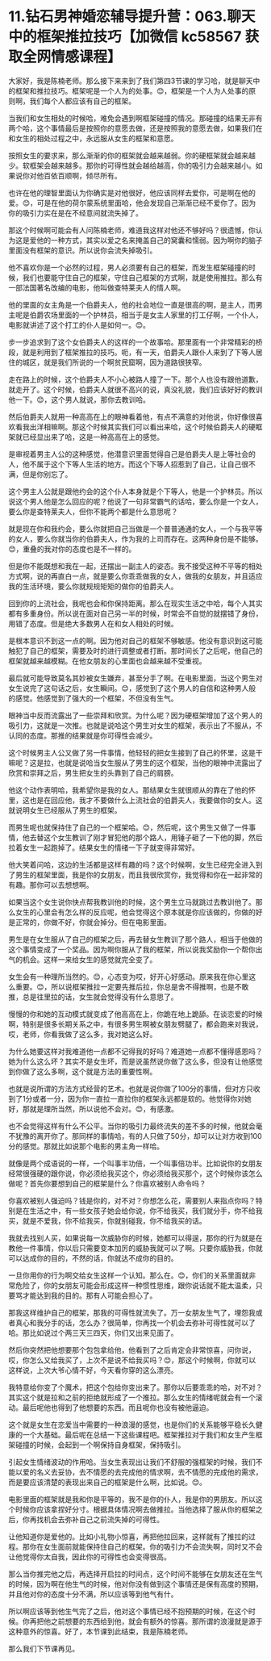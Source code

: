 # 11.钻石男神婚恋辅导提升营：063.聊天中的框架推拉技巧【加微信 kc58567 获取全网情感课程】

大家好，我是陈楠老师。那么接下来来到了我们第四3节课的学习哈，就是聊天中的框架和推拉技巧。框架呢是一个人为的处事。😊，框架是一个人为人处事的原则啊，我们每个人都应该有自己的框架。

当我们和女生相处的时候哈，难免会遇到啊框架碰撞的情况。那碰撞的结果无非有两个哈，这个事情最后是按照你的意愿去做，还是按照我的意愿去做，如果我们在和女生的相处过程之中，永远服从女生的框架和意愿。

按照女生的要求来，那么渐渐的你的框架就会越来越弱。你的硬框架就会越来越少。软框架会越来越多。那你的可得性就会越给越高，你的吸引力会越来越小。如果说你对他百依百顺啊，倾尽所有。

也许在他的理智里面认为你确实是对他很好，他应该同样去爱你，可是啊在他的爱。😊，可是在他的荷尔蒙系统里面哈，他会发现自己渐渐已经不爱你了。因为你的吸引力实在是在不经意间就流失掉了。

那这个时候啊可能会有人问陈楠老师，难道我这样对他还不够好吗？很遗憾，你认为这是爱他的一种方式，其实以爱之名来掩盖自己的窝囊和懦弱。因为啊你的脑子里面没有框架的意识。所以说你会流失掉吸引。

他不喜欢你是一个必然的过程，男人必须要有自己的框架，而发生框架碰撞的时候，我们也要能守住自己的框架，守住自己框架的方式啊，就是使用推拉。那么有一部法国著名改编的电影，他叫做查特莱夫人的情人啊。

他的里面的女主角是一个伯爵夫人，他的社会地位一直是很高的啊，是主人，而男主呢是伯爵农场里面的一个护林员，相当于是女主人家里的打工仔啊，一个仆人，电影就讲述了这个打工的仆人是如何一。😊。

步一步追求到了这个女伯爵夫人的这样的一个故事哈。那里面有一个非常精彩的桥段，就是利用到了框架推拉的技巧。呃，有一天，伯爵夫人跟仆人来到了下等人居住的城区，就是我们所说的一个啊贫民窟啊，因为道路很狭窄。

走在路上的时候，这个伯爵夫人不小心被路人撞了一下。那个人也没有跟他道歉，就走开了。这个时候，伯爵夫人就很不高兴的说，真没礼貌，我们应该好好的教训他一下。😊，这个男人就说，那你去教训哈。

然后伯爵夫人就用一种高高在上的眼神看着他，有点不满意的对他说，你好像很喜欢看我出洋相嘛啊。那这个时候其实我们可以看出来哈，这个时候伯爵夫人的硬眶架就已经显出来了哈，这是一种高高在上的感觉。

是审视着男主人公的这种感觉，他潜意识里面觉得自己是伯爵夫人是上等社会的人，他不属于这个下等人生活的地方。而这个下等人招惹到了自己，让自己很不满，但是你别忘了。

这个男主人公就是跟他约会的这个仆人本身就是个下等人，他是一个护林员。所以说这个男人他是怎么回应的呢？他说了一句非常霸气的话哈，要么你是一个女人，要么你是查特莱夫人，但你不能两个都是什么意思呢？

就是现在你和我约会，要么你就把自己当做是一个普普通通的女人，一个与我平等的女人，要么你就当你的伯爵夫人，作为我的上司而存在。这两种身份是不能够。😊，重叠的我对你的态度也是不一样的。

但是你不能既想和我在一起，还摆出一副主人的姿态。我不接受这种不平等的相处方式啊，说的再直白一点，就是要么你乖乖做我的女人，做我的女朋友，并且适应我的生活环境，要么你就规规矩矩的做你的伯爵夫人。

回到你的上流社会，我呢也会和你保持距离。那么在现实生活之中哈，每个人其实都有多重身份。所以说在面对自己另一半的时候，时常会不自觉的就摆错了身份，用错了态度。但是绝大多数男人在和女人相处的时候。

是根本意识不到这一点的啊。因为他对自己的框架不够敏感。他没有意识到这可能触犯了自己的框架，需要及时的进行调整或者打断。那时间长了之后呢，他自己的框架就越来越模糊。在他女朋友的心里面也会越来越不受重视。

最后就可能导致莫名其妙被女生嫌弃，甚至分手了啊。在电影里面，当这个男生对女生说完了这句话之后，女生瞬间。😊，感觉到了这个男人的自信和这种男人般的感觉。他感觉到了强大的一个框架，不但没有生气。

眼神当中反而流露出了一些崇拜和欣赏。为什么呢？因为硬框架增加了这个男人的吸引力，这就是一次推。也就是说哈这个男生对女生的框架，表示出了不服从，不认同的态度。那推的结果就是你可得性会减少。

这个时候男主人公又做了另一件事情，他轻轻的把女生接到了自己的怀里，这是干嘛呢？这是拉，也就是说哈当女生服从了男生的这个框架，当他的眼神中流露出了欣赏和崇拜之后，男生把女生的头靠到了自己的肩膀。

他这个动作表明哈，我希望你是我的女人。那结果女生就很顺从的靠在了他的怀里，这也是在回应他，我才不要做什么上流社会的伯爵夫人，我要做你的女人。这就说明女生已经服从了男生的框架。

而男生呢也就保持住了自己的一个框架哈。😊，然后呢，这个男生又做了一件事情，他去替这个女生教训了刚才冒犯他的那个路人，用锤子砸了一下他的脚，然后拉着女生一起跑掉了。结果女生的情绪一下子就变得非常好。

他大笑着问哈，这边的生活都是这样有趣的吗？这个时候啊，女生已经完全进入到了男生的框架里面，我是你的女朋友，而且我很欣赏你，我觉得和你在一起非常的有趣。那你可以去想想啊。

如果当这个女生说你快点帮我教训他的时候，这个男生立马就跳过去教训他了。那么女生的心里会有怎么样的反应呢，他会觉得这个原本就是你应该做的，你做的好是正常的，你做不好，你就会掉分。但在电影里面。

男生是在女生服从了自己的框架之后，再去替女生教训了那个路人，相当于他做的这个事情变成了一个奖品。因为啊你服从了我的框架，所以说我奖励你一个帮你出气的机会。这样一来给女生的感觉就完全变了。

女生会有一种理所当然的。😊，心态变为哎，好开心好感动。原来我在你心里这么重要。😊，所以说框架推拉一定要先推后拉，你总是舍不得推啊，也是不敢推，总是往里拉的话，女生就会觉得没有什么意思了。

慢慢的你和她的互动模式就变成了他高高在上，你跪在地上跪舔。在谈恋爱的时候啊，特别是很多长期关系之中，有很多男生啊被女朋友劈腿了，都会跑来对我说，哎，老师，你看我做了这么多，我对她这么好。

为什么她要这样对我难道他一点都不记得我的好吗？难道她一点都不懂得感恩吗？她为什么这么坏？其实不是女生坏，而是说虽然说你做了这么多，但没有让他感觉到你做了这么多啊，这个就是方法的重要性啊。

也就是说所谓的方法方式经营的艺术。也就是说你做了100分的事情，但对方只收到了1分或者一分，因为你一直拉一直拉你的框架永远都是软的。他觉得你对她好，那就是理所当然，所以说他不会对。😊，有感激。

也不会觉得这样有什么不公平。当你的吸引力最终流失的差不多的时候，他就会毫不犹豫的离开你了。那同样的事情哈，有的人只做了50分，却可以让对方收到100分的感觉。那就比如说那个电影的男主角一样哈。

就像是两个成语说的一样，一个叫事半功倍，一个叫事倍功半。比如说你的女朋友经常很强硬的跟你说，你必须给我买这个，你必须给我买那个，这个时候你该怎么做呢？首先你要想到自己的框架是什么？你喜欢被别人命令吗？

你喜欢被别人强迫吗？钱是你的，对不对？你想怎么花，需要别人来指点你吗？特别是在生活之中，有一些女孩子她会给你说，你不给我买，我们就分手，你不给我买，就是不爱我，你不给我买，你就别碰我，你不给我买的话。

我就去找别人买，如果说每一次威胁你的时候，她都可以得逞，那你的行为就是在教他一件事情，你以后只需要变本加厉的威胁我就可以了啊。只要你威胁我，你就可以达成你的目的，不然的话，你就达不成你的目的。

一旦你用你的行为啊交给女生这样一个认知。那么在。😊，你们的关系里面就非常危险了，你的女朋友可能会形成这样一种惯性思维，跟你说话就不能太温柔，只要骂才能达到我的目的。那有人可能会担心了。

那我这样维护自己的框架，那我的可得性就流失了。万一女朋友生气了，埋怨我或者真心和我分手的话，怎么办？很简单，你再找一个机会去弥补可得性就可以了哈。那比如说过个两三天三四天，你们又出来见面了。

然后你突然把他想要那个包包拿给他，他看到了之后肯定会非常惊喜，问你说，哎，你怎么又给我买了，上次不是说不给我买吗？😊，那这个时候啊，你就可以这样说，上次大爷心情不好，今天看你穿的这么漂亮。

我特意给你变了个魔术，把这个包给你变出来了。那你以后要乖乖的哈，对不对？其实这个就是拉和之前的拒绝就形成了一个推拉。那么女生的情绪呢就会有一个滚动。最后呢他也得到了他想要的东西。而且呢你也没有被他逼迫。

这个就是女生在恋爱当中需要的一种浪漫的感觉，也是你们的关系能够平稳长久健康的一个大基础。最后呢在总结一下这些课程吧。框架推拉对于我们和女生产生框架碰撞的时候，会起到一个啊保持自身框架，保持吸引。

引起女生情绪波动的作用哈。当女生表现出让我们不舒服的强框架的时候，我们不能以爱的名义去妥协，去不情愿的去完成他的情求啊，去不情愿的完成他的需求，而是要应该清楚的表现出来自己的框架是什么啊，比如说。😊。

电影里面的框架就是我和你是平等的，我不是你的仆人，我是你的男朋友。所以这个时候你应该拿捏好分寸。根据具体情况啊去做推拉。当他选择了服从你的框架之后，你再找机会去弥补自己之前流失掉的可得性。

让他知道你是爱他的。比如小礼物小惊喜，再把他拉回来，这样就有了推拉的过程。那你在女生面前就能保持住自己的框架。你的吸引力不会流失啊，同时又不会让他觉得你太自我，因此你的可得性也会变得很高。

那么当你推完他之后，再选择开启拉的时间点，这个时间不能够在女朋友还在生气的时候，因为啊在他生气的时候，他对你没有做到这个事情还是保有高度的预期，并且他对你的态度十分不满，所以应该等到他气有什。

所以啊应该等到他生气完了之后，他对这个事情已经不抱预期的时候，在这个时候。你再把他之前想要的东西给到他，就会有额外的惊喜。那所谓的浪漫就是源于这种意外的惊喜。好了，本节课到此结束，我是陈楠老师。

那么我们下节课再见。